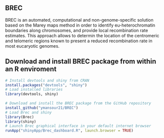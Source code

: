 ## BREC

BREC is an automated, computational and non-genome-specific solution based on the Marey maps method in order to identify eu-heterochromatin boundaries along chromosomes, and provide local recombination rate estimates. This approach allows to determin the location of the centromeric and telomeric regions known to present a reduced recombination rate in most eucaryotic genomes.

## Download and install BREC package from within an R enviroment

```r
# Install devtools and shiny from CRAN
install.packages("devtools", "shiny")
# Load installed libraries
library(devtools, shiny)
           
# Download and install the BREC package from the GitHub repository
install_github("ymansour21/BREC")
# Load Brec and shiny
library(Brec)
library(shiny) 
# Launch Brec graphical interface in your default internet browser
runApp("shinyApp/Brec_dashboard.R", launch.browser = TRUE)
```


